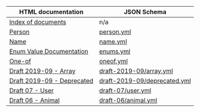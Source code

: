 | HTML documentation                                                                            | JSON Schema                                                                               |
| --------------------------------------------------------------------------------------------- | ----------------------------------------------------------------------------------------- |
| [Index of documents](/json-schema-static-docs/examples/examples-index.html)                   | n/a                                                                                       |
| [Person](/json-schema-static-docs/examples/person.html)                                       | [person.yml](/json-schema-static-docs/yml/person.yml)                                     |
| [Name](/json-schema-static-docs/examples/name.html)                                           | [name.yml](/json-schema-static-docs/yml/name.yml)                                         |
| [Enum Value Documentation](/json-schema-static-docs/examples/enums.html)                      | [enums.yml](/json-schema-static-docs/yml/enums.yml)                                       |
| [One-of](/json-schema-static-docs/examples/oneof.html)                                        | [oneof.yml](/json-schema-static-docs/yml/oneof.yml)                                       |
| [Draft 2019-09 - Array](/json-schema-static-docs/examples/draft-2019-09/array.html)           | [draft-2019-09/array.yml](/json-schema-static-docs/yml/draft-2019-09/array.yml)           |
| [Draft 2019-09 - Deprecated](/json-schema-static-docs/examples/draft-2019-09/deprecated.html) | [draft-2019-09/deprecated.yml](/json-schema-static-docs/yml/draft-2019-09/deprecated.yml) |
| [Draft 07 - User](/json-schema-static-docs/examples/draft-07/user.html)                       | [draft-07/user.yml](/json-schema-static-docs/yml/draft-07/user.yml)                       |
| [Draft 06 - Animal](/json-schema-static-docs/examples/draft-06/animal.html)                   | [draft-06/animal.yml](/json-schema-static-docs/yml/draft-06/animal.yml)                   |
